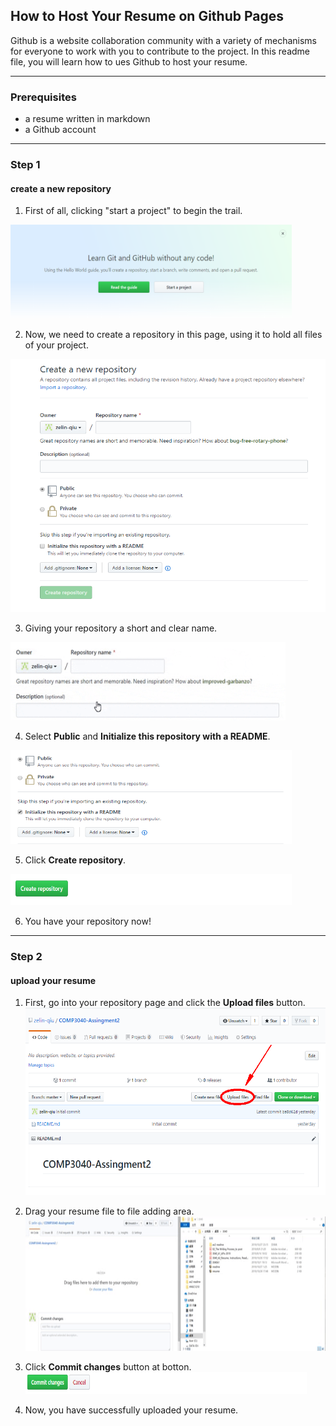 ## How to Host Your Resume on Github Pages <br />
Github is a website collaboration community with a variety of mechanisms for everyone to work with you to contribute to the project. In this readme file, you will learn how to ues Github to host your resume. <br />
<hr>

### Prerequisites <br />
* a resume written in markdown <br />
* a Github account <br />

<hr>

### Step 1 <br />
#### create a new repository <br />
1. First of all, clicking "start a project" to begin the trail. <br />
<img width="450" height="150" src="https://github.com/zelin-qiu/comp3040-assignment2/raw/master/img/startaproject.png"/>


2. Now, we need to create a repository in this page, using it to hold all files of your project. <br />
<img width="545" height="405" src="https://github.com/zelin-qiu/comp3040-assignment2/raw/master/img/createpage.png"/>

3. Giving your repository a short and clear name. <br />
<img width="440" height="125" src="https://github.com/zelin-qiu/comp3040-assignment2/raw/master/img/giphy.gif"/>

4. Select **Public** and **Initialize this repository with a README**. <br />
<img width="450" height="150" src="https://github.com/zelin-qiu/comp3040-assignment2/raw/master/img/public.png"/>

5. Click **Create repository**.
<img width="450" height="50" src="https://github.com/zelin-qiu/comp3040-assignment2/raw/master/img/confirm.png"/>

6. You have your repository now! <br />

<hr>

### Step 2 <br />
#### upload your resume
1. First, go into your repository page and click the **Upload files** button. <br />
<img width="480" height="300" src="https://github.com/zelin-qiu/comp3040-assignment2/raw/master/img/upload%20file.png"/> <br />

2. Drag your resume file to file adding area. <br />
<img width="480" height="215" src="https://github.com/zelin-qiu/comp3040-assignment2/raw/master/img/giphy2.gif"/> <br />

3. Click **Commit changes** button at botton. <br />
<img width="450" height="35" src="https://github.com/zelin-qiu/comp3040-assignment2/raw/master/img/commit.png"/> <br />

4. Now, you have successfully uploaded your resume. <br />



